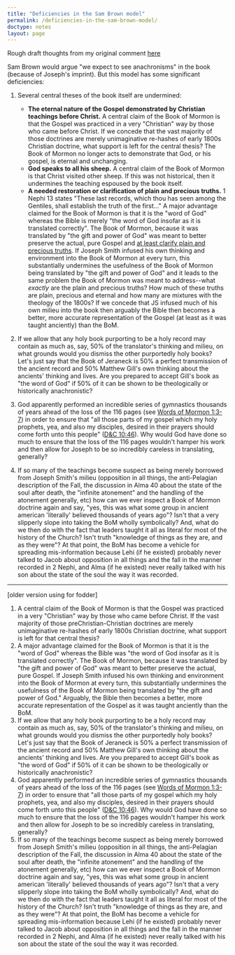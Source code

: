 ```yaml
---
title: "Deficiencies in the Sam Brown model"
permalink: /deficiencies-in-the-sam-brown-model/
doctype: notes
layout: page
---
```


Rough draft thoughts from my original comment [here](https://www.reddit.com/r/mormondebate/comments/6x4gkh/i_am_very_curious_to_know_what_active_mormons/dmdxs4h/)

Sam Brown would argue "we expect to see anachronisms" in the book (because of Joseph's imprint).  But this model has some significant deficiencies:

1. Several central theses of the book itself are undermined:

    * **The eternal nature of the Gospel demonstrated by Christian teachings before Christ.**  A central claim of the Book of Mormon is that the Gospel was practiced in a very "Christian" way by those who came before Christ.  If we concede that the vast majority of those doctrines are merely unimaginative re-hashes of early 1800s Christian doctrine, what support is left for the central thesis?  The Book of Mormon no longer acts to demonstrate that God, or his gospel, is eternal and unchanging.
    * **God speaks to all his sheep.** A central claim of the Book of Mormon is that Christ visited other sheep.  If this was not historical, then it undermines the teaching espoused by the book itself.
    * **A needed restoration or clarification of plain and precious truths.** 1 Nephi 13 states "These last records, which thou has seen among the Gentiles, shall establish the truth of the first..." A major advantage claimed for the Book of Mormon is that it is the "word of God" whereas the Bible is merely "the word of God insofar as it is translated correctly".  The Book of Mormon, because it was translated by "the gift and power of God" was meant to better preserve the actual, pure Gospel and [at least clarify plain and precious truths](https://www.fairmormon.org/blog/2009/06/29/plain-and-precious-things).  If Joseph Smith infused his own thinking and environment into the Book of Mormon at every turn, this substantially undermines the usefulness of the Book of Mormon being translated by "the gift and power of God" and it leads to the same problem the Book of Mormon was meant to address--what _exactly_ are the plain and precious truths?  How much of these truths are plain, precious and eternal and how many are mixtures with the theology of the 1800s?  If we concede that JS infused much of his own milieu into the book then arguably the Bible then becomes a better, more accurate representation of the Gospel (at least as it was taught anciently) than the BoM.

2. If we allow that any holy book purporting to be a holy record may contain as much as, say, 50% of the translator's thinking and milieu, on what grounds would you dismiss the other purportedly holy books?  Let's just say that the Book of Jeraneck is 50% a perfect transmission of the ancient record and 50% Matthew Gill's own thinking about the ancients' thinking and lives.  Are you prepared to accept Gill's book as "the word of God" if 50% of it can be shown to be theologically or historically anachronistic?
3. God apparently performed an incredible series of gymnastics thousands of years ahead of the loss of the 116 pages (see [Words of Mormon 1:3-7](https://www.lds.org/scriptures/bofm/w-of-m/1.3-7?lang=eng#p2)) in order to ensure that "all those parts of my gospel which my holy prophets, yea, and also my disciples, desired in their prayers should come forth unto this people" ([D&C 10:46](https://www.lds.org/scriptures/dc-testament/dc/10.46)).  Why would God have done so much to ensure that the loss of the 116 pages wouldn't hamper his work and then allow for Joseph to be so incredibly careless in translating, generally?
4. If so many of the teachings become suspect as being merely borrowed from Joseph Smith's milieu (opposition in all things, the anti-Pelagian description of the Fall, the discussion in Alma 40 about the state of the soul after death, the "infinite atonement" and the handling of the atonement generally, etc) how can we ever inspect a Book of Mormon doctrine again and say, "yes, this was what some group in ancient american 'literally' believed thousands of years ago"?  Isn't that a very slipperly slope into taking the BoM wholly symbolically?  And, what do we then do with the fact that leaders taught it all as literal for most of the history of the Church?  Isn't truth "knowledge of things as they are, and as they were"?  At that point, the BoM has become a vehicle for spreading mis-information because Lehi (if he existed) probably never talked to Jacob about opposition in all things and the fall in the manner recorded in 2 Nephi, and Alma (if he existed) never really talked with his son about the state of the soul the way it was recorded.

---

[older version using for fodder]

1. A central claim of the Book of Mormon is that the Gospel was practiced in a very "Christian" way by those who came before Christ.  If the vast majority of those preChristian-Christian doctrines are merely unimaginative re-hashes of early 1800s Christian doctrine, what support is left for that central thesis?
2. A major advantage claimed for the Book of Mormon is that it is the "word of God" whereas the Bible was "the word of God insofar as it is translated correctly".  The Book of Mormon, because it was translated by "the gift and power of God" was meant to better preserve the actual, pure Gospel.  If Joseph Smith infused his own thinking and environment into the Book of Mormon at every turn, this substantially undermines the usefulness of the Book of Mormon being translated by "the gift and power of God."  Arguably, the Bible then becomes a better, more accurate representation of the Gospel as it was taught anciently than the BoM.
3. If we allow that any holy book purporting to be a holy record may contain as much as, say, 50% of the translator's thinking and milieu, on what grounds would you dismiss the other purportedly holy books?  Let's just say that the Book of Jeraneck is 50% a perfect transmission of the ancient record and 50% Matthew Gill's own thinking about the ancients' thinking and lives.  Are you prepared to accept Gill's book as "the word of God" if 50% of it can be shown to be theologically or historically anachronistic?
4. God apparently performed an incredible series of gymnastics thousands of years ahead of the loss of the 116 pages (see [Words of Mormon 1:3-7](https://www.lds.org/scriptures/bofm/w-of-m/1.3-7?lang=eng#p2)) in order to ensure that "all those parts of my gospel which my holy prophets, yea, and also my disciples, desired in their prayers should come forth unto this people" ([D&C 10:46](https://www.lds.org/scriptures/dc-testament/dc/10.46)).  Why would God have done so much to ensure that the loss of the 116 pages wouldn't hamper his work and then allow for Joseph to be so incredibly careless in translating, generally?
5. If so many of the teachings become suspect as being merely borrowed from Joseph Smith's milieu (opposition in all things, the anti-Pelagian description of the Fall, the discussion in Alma 40 about the state of the soul after death, the "infinite atonement" and the handling of the atonement generally, etc) how can we ever inspect a Book of Mormon doctrine again and say, "yes, this was what some group in ancient american 'literally' believed thousands of years ago"?  Isn't that a very slipperly slope into taking the BoM wholly symbolically?  And, what do we then do with the fact that leaders taught it all as literal for most of the history of the Church?  Isn't truth "knowledge of things as they are, and as they were"?  At that point, the BoM has become a vehicle for spreading mis-information because Lehi (if he existed) probably never talked to Jacob about opposition in all things and the fall in the manner recorded in 2 Nephi, and Alma (if he existed) never really talked with his son about the state of the soul the way it was recorded.


